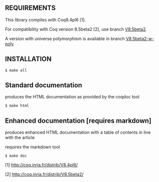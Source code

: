 
## REQUIREMENTS

This library compiles with Coq8.4pl6 [1].

For compatibility with Coq version 8.5beta2 [2], use branch [V8.5beta2](https://github.com/rs-/Triangles/tree/V8.5beta2).

A version with universe polymorphism is available in branch [V8.5beta2-w-poly](https://github.com/rs-/Triangles/tree/V8.5beta2-w-poly)



## INSTALLATION

```
$ make all
```

## Standard documentation

produces the HTML documentation as provided by the coqdoc tool

```
$ make html
```

## Enhanced documentation [requires markdown]

produces enhanced HTML documentation with a table of contents in line with the article

requires the markdown tool

```
$ make doc
```

[1] http://coq.inria.fr/distrib/V8.4pl6/

[2] http://coq.inria.fr/distrib/V8.5beta2/
